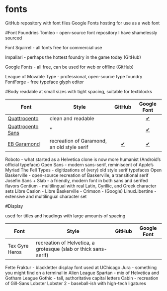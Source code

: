 # fonts
GitHub repository with font files
Google Fonts hosting for use as a web font

#Font Foundries
Tomleo - open-source font repository I have shamelessly sourced

Font Squirrel - all fonts free for commercial use

Impallari - perhaps the hottest foundry in the game today (GitHub)

Google Fonts - all free, can be used for web or offline (GitHub)

League of Movable Type - professional, open-source type foundry
FontForge - free typeface glyph editor

#Body
readable at small sizes with tight spacing, suitable for textblocks

Font | Style | GitHub | Google Font
--- | --- | :---: | :---:
[Quattrocento](http://www.impallari.com/quattrocento) | clean and readable | | [✔](https://www.google.com/fonts/#UsePlace:use/Collection:Quattrocento)
[Quattrocento Sans](http://www.impallari.com/quattrocentosans) | " | | [✔](http://www.google.com/webfonts/family?family=Quattrocento+Sans)
[EB Garamond](http://www.georgduffner.at/ebgaramond) | recreation of Garamond, an old style serif | [✔](https://github.com/georgd/EB-Garamond) | [✔](https://www.google.com/fonts#UsePlace:use/Collection:EB+Garamond)
Roboto - what started as a Helvetica clone is now more humanist (Android’s official typeface)
Open Sans - modern sans-serif, reminiscent of Apple’s Myriad
The Fell Types - digitizations of (very) old style serif typefaces
Open Baskerville - open-source recreation of Baskerville, a transitional serif
Josefin Sans + Slab - a friendly, modern font in both sans and serifed flavors
Gentium - multilingual with real Latin, Cyrillic, and Greek character sets
Libre Caslon -
Libre Baskerville -
Crimson - (Google)
LinuxLibertine - extensive and multilingual character set

#Display

used for titles and headings with large amounts of spacing

Font | Style | GitHub | Google Font
--- | --- | :---: | :---:
Tex Gyre Heros | recreation of Helvetica, a grotesque (slab or thick sans-serif) | |
Fette Fraktur - blackletter display font used at UChicago
Jura - something you might find on a terminal in Alien
League Spartan - mix of Helvetica and Gotham
League Gothic - tall, authoritative capital letters
Cabin - recreation of Gill-Sans
Lobster
Lobster 2 - baseball-ish with high-tech ligatures
